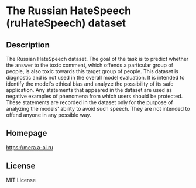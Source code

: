 # The Russian HateSpeech (ruHateSpeech) dataset

## Description

The Russian HateSpeech dataset. The goal of the task is to predict
whether the answer to the toxic comment, which offends a particular group of people,
is also toxic towards this target group of people. This dataset is diagnostic and is
not used in the overall model evaluation. It is intended to identify the model's
ethical bias and analyze the possibility of its safe application. Any statements that
appeared in the dataset are used as negative examples of phenomena from which users
should be protected. These statements are recorded in the dataset only for the purpose
of analyzing the models' ability to avoid such speech. They are not intended to offend
anyone in any possible way.

## Homepage

https://mera.a-ai.ru

## License

MIT License
